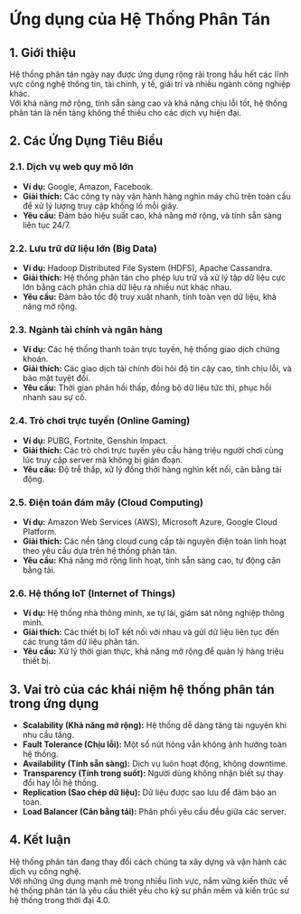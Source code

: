 # Ứng dụng của Hệ Thống Phân Tán

## 1. Giới thiệu

Hệ thống phân tán ngày nay được ứng dụng rộng rãi trong hầu hết các lĩnh vực công nghệ thông tin, tài chính, y tế, giải trí và nhiều ngành công nghiệp khác.  
Với khả năng mở rộng, tính sẵn sàng cao và khả năng chịu lỗi tốt, hệ thống phân tán là nền tảng không thể thiếu cho các dịch vụ hiện đại.

## 2. Các Ứng Dụng Tiêu Biểu

### 2.1. Dịch vụ web quy mô lớn

- **Ví dụ:** Google, Amazon, Facebook.
- **Giải thích:** Các công ty này vận hành hàng nghìn máy chủ trên toàn cầu để xử lý lượng truy cập khổng lồ mỗi giây.
- **Yêu cầu:** Đảm bảo hiệu suất cao, khả năng mở rộng, và tính sẵn sàng liên tục 24/7.

### 2.2. Lưu trữ dữ liệu lớn (Big Data)

- **Ví dụ:** Hadoop Distributed File System (HDFS), Apache Cassandra.
- **Giải thích:** Hệ thống phân tán cho phép lưu trữ và xử lý tập dữ liệu cực lớn bằng cách phân chia dữ liệu ra nhiều nút khác nhau.
- **Yêu cầu:** Đảm bảo tốc độ truy xuất nhanh, tính toàn vẹn dữ liệu, khả năng mở rộng.

### 2.3. Ngành tài chính và ngân hàng

- **Ví dụ:** Các hệ thống thanh toán trực tuyến, hệ thống giao dịch chứng khoán.
- **Giải thích:** Các giao dịch tài chính đòi hỏi độ tin cậy cao, tính chịu lỗi, và bảo mật tuyệt đối.
- **Yêu cầu:** Thời gian phản hồi thấp, đồng bộ dữ liệu tức thì, phục hồi nhanh sau sự cố.

### 2.4. Trò chơi trực tuyến (Online Gaming)

- **Ví dụ:** PUBG, Fortnite, Genshin Impact.
- **Giải thích:** Các trò chơi trực tuyến yêu cầu hàng triệu người chơi cùng lúc truy cập server mà không bị gián đoạn.
- **Yêu cầu:** Độ trễ thấp, xử lý đồng thời hàng nghìn kết nối, cân bằng tải động.

### 2.5. Điện toán đám mây (Cloud Computing)

- **Ví dụ:** Amazon Web Services (AWS), Microsoft Azure, Google Cloud Platform.
- **Giải thích:** Các nền tảng cloud cung cấp tài nguyên điện toán linh hoạt theo yêu cầu dựa trên hệ thống phân tán.
- **Yêu cầu:** Khả năng mở rộng linh hoạt, tính sẵn sàng cao, tự động cân bằng tải.

### 2.6. Hệ thống IoT (Internet of Things)

- **Ví dụ:** Hệ thống nhà thông minh, xe tự lái, giám sát nông nghiệp thông minh.
- **Giải thích:** Các thiết bị IoT kết nối với nhau và gửi dữ liệu liên tục đến các trung tâm dữ liệu phân tán.
- **Yêu cầu:** Xử lý thời gian thực, khả năng mở rộng để quản lý hàng triệu thiết bị.

## 3. Vai trò của các khái niệm hệ thống phân tán trong ứng dụng

- **Scalability (Khả năng mở rộng):** Hệ thống dễ dàng tăng tài nguyên khi nhu cầu tăng.
- **Fault Tolerance (Chịu lỗi):** Một số nút hỏng vẫn không ảnh hưởng toàn hệ thống.
- **Availability (Tính sẵn sàng):** Dịch vụ luôn hoạt động, không downtime.
- **Transparency (Tính trong suốt):** Người dùng không nhận biết sự thay đổi hay lỗi hệ thống.
- **Replication (Sao chép dữ liệu):** Dữ liệu được sao lưu để đảm bảo an toàn.
- **Load Balancer (Cân bằng tải):** Phân phối yêu cầu đều giữa các server.

## 4. Kết luận

Hệ thống phân tán đang thay đổi cách chúng ta xây dựng và vận hành các dịch vụ công nghệ.  
Với những ứng dụng mạnh mẽ trong nhiều lĩnh vực, nắm vững kiến thức về hệ thống phân tán là yêu cầu thiết yếu cho kỹ sư phần mềm và kiến trúc sư hệ thống trong thời đại 4.0.

